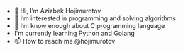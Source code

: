 - 👋 Hi, I’m Azizbek Hojimurotov
- 👀 I’m interested in programming and solving algorithms
- 🌱 I’m know enough about C programming language
- I'm currently learning Python and Golang 
- 📫 How to reach me @hojimurotov

<!---
uzbekman2005/uzbekman2005 is a ✨ special ✨ repository because its `README.md` (this file) appears on your GitHub profile.
You can click the Preview link to take a look at your changes.
--->
